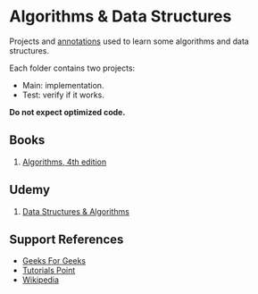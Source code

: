 # Algorithms & Data Structures

Projects and [annotations](/notes.md) used to learn some algorithms and data structures.  

Each folder contains two projects:

* Main: implementation.
* Test: verify if it works.

**Do not expect optimized code.**

## Books

1. [Algorithms, 4th edition](http://a.co/6IdwySJ)

## Udemy

1. [Data Structures & Algorithms](https://www.udemy.com/course/learn-data-structure-algorithms-with-java-interview/)

## Support References
* [Geeks For Geeks](https://www.geeksforgeeks.org/)
* [Tutorials Point](https://www.tutorialspoint.com/data_structures_algorithms/)
* [Wikipedia](https://www.wikipedia.org/)

